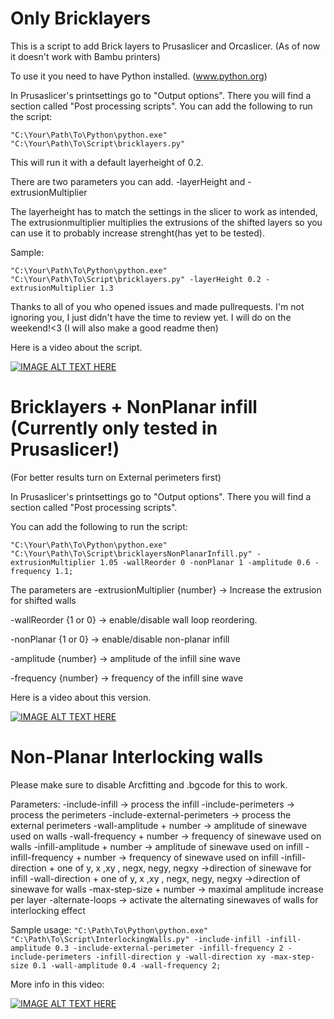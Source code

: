# Only Bricklayers
This is a script to add Brick layers to Prusaslicer and Orcaslicer.
(As of now it doesn't work with Bambu printers)

To use it you need to have Python installed. (www.python.org) 

In Prusaslicer's printsettings go to "Output options". There you will find a section called "Post processing scripts". 
You can add the following to run the script:

```"C:\Your\Path\To\Python\python.exe" "C:\Your\Path\To\Script\bricklayers.py"```

This will run it with a default layerheight of 0.2.

There are two parameters you can add. -layerHeight and -extrusionMultiplier

The layerheight has to match the settings in the slicer to work as intended,
The extrusionmultiplier multiplies the extrusions of the shifted layers so you can use it to probably increase strenght(has yet to be tested).

Sample: 

```"C:\Your\Path\To\Python\python.exe" "C:\Your\Path\To\Script\bricklayers.py" -layerHeight 0.2 -extrusionMultiplier 1.3```

Thanks to all of you who opened issues and made pullrequests. I'm not ignoring you, I just didn't have the time to review yet. I will do on the weekend!<3
(I will also make a good readme then)

Here is a video about the script.

[![IMAGE ALT TEXT HERE](https://img.youtube.com/vi/EqRdQOoK5hc/0.jpg)](https://www.youtube.com/watch?v=EqRdQOoK5hc)


# Bricklayers + NonPlanar infill (Currently only tested in Prusaslicer!)

(For better results turn on External perimeters first)

In Prusaslicer's printsettings go to "Output options". There you will find a section called "Post processing scripts". 

You can add the following to run the script:

```"C:\Your\Path\To\Python\python.exe" "C:\Your\Path\To\Script\bricklayersNonPlanarInfill.py" -extrusionMultiplier 1.05 -wallReorder 0 -nonPlanar 1 -amplitude 0.6 -frequency 1.1;```

The parameters are
-extrusionMultiplier {number} -> Increase the extrusion for shifted walls

-wallReorder {1 or 0} -> enable/disable wall loop reordering.

-nonPlanar {1 or 0} -> enable/disable non-planar infill

-amplitude {number} -> amplitude of the infill sine wave

-frequency {number} -> frequency of the infill sine wave 

Here is a video about this version.

[![IMAGE ALT TEXT HERE](https://img.youtube.com/vi/DosU-M0g-QU/0.jpg)](https://www.youtube.com/watch?v=DosU-M0g-QU)

# Non-Planar Interlocking walls
Please make sure to disable Arcfitting and .bgcode for this to work. 

Parameters: 
-include-infill   -> process the infill
-include-perimeters -> process the perimeters
-include-external-perimeters -> process the external perimeters
-wall-amplitude + number -> amplitude of sinewave used on walls
-wall-frequency + number -> frequency of sinewave used on walls
-infill-amplitude + number -> amplitude of sinewave used on infill
-infill-frequency + number -> frequency of sinewave used on infill
-infill-direction + one of y, x ,xy , negx, negy, negxy ->direction of sinewave for infill
-wall-direction + one of y, x ,xy , negx, negy, negxy ->direction of sinewave for walls
-max-step-size + number -> maximal amplitude increase per layer
-alternate-loops -> activate the alternating sinewaves of walls for interlocking effect

Sample usage:
```"C:\Path\To\Python\python.exe" "C:\Path\To\Script\InterlockingWalls.py" -include-infill -infill-amplitude 0.3 -include-external-perimeter -infill-frequency 2 -include-perimeters -infill-direction y -wall-direction xy -max-step-size 0.1 -wall-amplitude 0.4 -wall-frequency 2;```

More info in this video:

[![IMAGE ALT TEXT HERE](https://img.youtube.com/vi/r9YdJhN6jWQ/0.jpg)](https://www.youtube.com/watch?v=r9YdJhN6jWQ)

